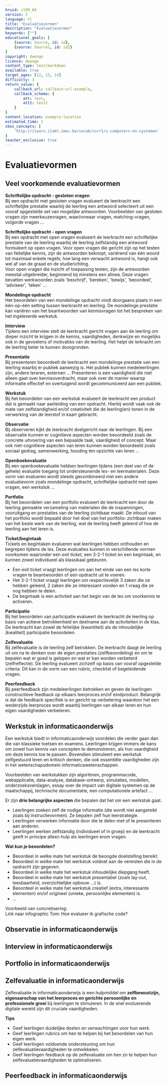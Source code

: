 ```yaml
---
hruid: ct09_04
version: 3
language: nl
title: "Evaluatievormen"
description: "Evaluatievormen"
keywords: [""]
educational_goals: [
    {source: Source, id: id}, 
    {source: Source2, id: id2}
]
copyright: dwengo
licence: dwengo
content_type: text/markdown
available: true
target_ages: [12, 13, 14]
difficulty: 3
return_value: {
    callback_url: callback-url-example,
    callback_schema: {
        att: test,
        att2: test2
    }
}
content_location: example-location
estimated_time: 1
skos_concepts: [
    'http://ilearn.ilabt.imec.be/vocab/curr1/s-computers-en-systemen'
]
teacher_exclusive: true
---
```


# Evaluatievormen

## Veel voorkomende evaluatievormen

**Schriftelijke opdracht - gesloten vragen**<br>
Bij een opdracht met gesloten vragen evalueert de leerkracht een schriftelijke prestatie waarbij de leerling een antwoord selecteert uit een vooraf opgestelde set van mogelijke antwoorden. Voorbeelden van gesloten vragen zijn meerkeuzevragen, waar/onwaar vragen, matching-vragen, volgorde vragen ...

**Schriftelijke opdracht - open vragen**<br>
Bij een opdracht met open vragen evalueert de leerkracht een schriftelijke prestatie van de leerling waarbij de leerling zelfstandig een antwoord formuleert op open vragen. Voor open vragen die gericht zijn op het testen van feitelijke kennis, zijn de antwoorden beknopt, variërend van één woord tot maximaal enkele regels; hoe lang een verwacht antwoord is, hangt ook wel af van de graad en de studierichitng.<br>
Voor open vragen die inzicht of toepassing testen, zijn de antwoorden meestal uitgebreider, beginnend bij minstens een alinea. Deze vragen bevatten werkwoorden zoals 'beschrijf', 'bereken', 'bewijs', 'beoordeel', 'adviseer', 'teken' ...

**Mondelinge opdracht**<br>
Het beoordelen van een mondelinge opdracht vindt doorgaans plaats in een één-op-één setting tussen leerkracht en leerling. De mondelinge prestatie kan variëren van het beantwoorden van kennisvragen tot het bespreken van het ingeleverde werkstuk.

**Interview**<br>
Tijdens een interview stelt de leerkracht gericht vragen aan de leerling om dieper inzicht te krijgen in de kennis, vaardigheden, denkwijze en mogelijks ook in de gevoelens of motivaties van de leerling. Het helpt de lerkracht om de leerling beter te kunnen doorgronden. 

**Presentatie**<br>
Bij presenteren beoordeelt de leerkracht een mondelinge prestatie van een leerling waarbij er publiek aanwezig is. Het publiek kunnen medeleerlingen zijn, andere leraren, externen ... Presenteren is een vaardigheid die niet alleen gaat over kennisoverdracht, maar ook over de manier waarop informatie effectief en overtuigend wordt gecommuniceerd aan een publiek.  

**Werkstuk**<br>
Bij het beoordelen van een werkstuk evalueert de leerkracht een product dat is gemaakt naar aanleiding van een opdracht. Hierbij wordt vaak ook de mate van zelfstandigheid en/of creativiteit die de leerling(en) tonen in de verwerking van de leerstof in kaart gebracht. 

**Observatie**<br>
Bij observeren kijkt de leerkracht doelgericht naar de leerlingen. Bij een observatie kunnen er cognitieve aspecten worden beoordeeld zoals de concrete uitvoering van een bepaalde taak, vaardigheid of concept. Maar ook niet-cognitieve aspecten van leren kunnen worden beoordeeld zoals sociaal gedrag, samenwerking, houding ten opzichte van leren ...

**Openboekevaluatie**<br>
Bij een openboekevaluatie hebben leerlingen tijdens (een deel van of de gehele) evaluatie toegang tot ondersteunende les- en leermaterialen. Deze vorm van evalueren wordt steeds gecombineerd met een andere evaluatievorm zoals mondelinge opdracht, schriftelijke opdracht met open vragen, een werkstuk ...

**Portfolio**<br>
Bij het beoordelen van een portfolio evalueert de leerkracht een door de leerling gemaakte verzameling van materialen die de inspanningen, vooruitgang en prestaties van de leerling zichtbaar maakt. De inhoud van het portfolio wordt bepaald door het doel van het portfolio: zichtbaar maken van het beste werk van de leerling, wat de leerling heeft geleerd of hoe de leerling aan het leren is.

**Ticket/begintaak**<br>
Tickets en begintaken evalueren wat leerlingen hebben onthouden en begrepen tijdens de les. Deze evaluaties kunnen in verschillende vormen voorkomen waaronder een *exit ticket*, een 3-2-1 ticket en een begintaak, en kunnen zowel individueel als klassikaal gebeuren.<br>
* Een exit ticket vraagt leerlingen om aan het einde van een les korte vragen te beantwoorden of een opdracht uit te voeren.
* Het 3-2-1 ticket vraagt leerlingen om respectievelijk 3 zaken die ze hebben geleerd, 2 zaken die ze interessant vonden en 1 vraag die ze nog hebben te delen.
* De begintaak is een activiteit aan het begin van de les om voorkennis te activeren.

**Participatie**<br>
Bij het beoordelen van participatie evalueert de leerkracht de leerling op basis van actieve betrokkenheid en deelname aan de activiteiten in de klas. De leerkracht kan zowel de feitelijke (kwantiteit) als de inhoudelijke (kwaliteit) participatie beoordelen.

**Zelfevaluatie**<br>
Bij zelfevaluatie is de leerling zelf betrokken. De leerkracht daagt de leerling uit om na te denken over de eigen prestaties (zelfbeoordeling) en om te bepalen wat er goed is gelopen en wat er kan worden verbeterd (zelfreflectie). De leerling evalueert zichzelf op basis van vooraf opgestelde criteria. Dit kan in de vorm van een rubric, checklist of begeleidende vragen.

**Peerfeedback**<br>
Bij peerfeedback zijn medeleerlingen betrokken en geven de leerlingen constructieve feedback op elkaars leerproces en/of eindproduct. Belangrijk is dat de feedback specifiek is en gericht op verbetering waardoor het een wederzijds leerproces wordt waarbij leerlingen van elkaar leren en hun eigen vaardigheden verbeteren.


## Werkstuk in informaticaonderwijs
Een werkstuk biedt in informaticaonderwijs voordelen die verder gaan dan die van klassieke toetsen en examens. Leerlingen krijgen immers de kans om zowel hun kennis van concepten te demonstreren, als hun vaardigheid om deze kennis toe te passen. Bovendien stimuleert een werkstuk zelfgestuurd leren en kritisch denken, die ook essentiële vaardigheden zijn in het wetenschapsdomein informaticawetenschappen.

Voorbeelden van werkstukken zijn algoritmen, programmacode, webapplicatie, data-analyse, database-ontwerp, simulaties, modellen, onderzoeksverslagen, essay over de impact van digitale systemen op de maatschappij, technische documentatie, een computationele artefact ...

Er zijn **drie belangrijke aspecten** die bepalen dat het om een werkstuk gaat.<br>
* Leerlingen zoeken zelf de nodige informatie (die wordt niet aangereikt zoals bij instructievormen). Ze bepalen zelf hun leerstrategie.
* Leerlingen verwerken informatie door die te delen met of te presenteren aan anderen.
* Leerlingen werken zelfstandig (individueel of in groep) en de leerkracht geeft in principe alleen hulp als leerlingen erom vragen.

**Wat kun je beoordelen?**<br>
* Beoordeel in welke mate het werkstuk de beoogde doelstelling bereikt.
* Beoordeel in welke mate het werkstuk voldoet aan de vereisten die in de opdracht zijn gegeven.
* Beoordeel in welke mate het werkstuk inhoudelijke diepgang heeft.
* Beoordeel in welke mate het werkstuk presentabel (zoals lay-out, leesbaarheid, overzichtelijke opbouw ...) is.
* Beoordeel in welke mate het werkstuk creatief (extra, interessante elementen) en/of origineel (unieke, persoonlijke elementen) is.
* ...

Voorbeeld van concretisering: <br>
Link naar infographic Tom: Hoe evalueer ik grafische code?


## Observatie in informaticaonderwijs

## Interview in informaticaonderwijs

## Portfolio in informaticaonderwijs

## Zelfevaluatie in informaticaonderwijs
Zelfevaluatie in informaticaonderwijs is een hulpmiddel om **zelfbewustzijn, eigenaarschap van het leerproces en gerichte persoonlijke en professionele groei** bij leerlingen te stimuleren. 
In de snel evoluerende digitale wereld zijn dit cruciale vaardigheden.

**Tips**<br>
* Geef leerlingen duidelijke doelen en verwachtingen voor hun werk.
* Geef leerlingen rubrics om hen te helpen bij het beoordelen van hun eigen werk.
* Geef leerlingen voldoende ondersteuning om hun zelfevaluatievaardigheden te ontwikkelen.
* Geef leerlingen feedback op de zelfevaluatie om hen zo te helpen hun zelfevaluatievaardigheden te optimaliseren.

## Peerfeedback in informaticaonderwijs
